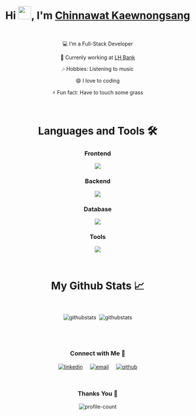 <h1 align="center">Hi <img src="https://media.giphy.com/media/hvRJCLFzcasrR4ia7z/giphy.gif" width="35">, I'm <a href="https://thewhatz.github.io/portfolio/">Chinnawat Kaewnongsang</a></h1>

<br/>

<p align="center">💻 I’m a Full-Stack Developer</p>
<p align="center">🌟 Currenly working at <a href="https://www.lhbank.co.th/en/">LH Bank</a></p>
<p align="center">🎶 Hobbies: Listening to music</p>
<p align="center">😄 I love to coding</p>
<p align="center">⚡ Fun fact: Have to touch some grass</p>
   
<br/>

<h1 align="center">Languages and Tools 🛠</h1>

<h3 align="center">Frontend</h3>
<p align="center"><img src="https://skillicons.dev/icons?i=bootstrap,ts,js,angular,react,html,css" /></p>

<h3 align="center">Backend</h3>
<p align="center"><img src="https://skillicons.dev/icons?i=dotnet,cs,spring,java,jenkins,redhat" /></p>

<h3 align="center">Database</h3>
<p align="center"><img src="https://skillicons.dev/icons?i=postgres,mysql,firebase" /></p>

<h3 align="center">Tools</h3>
<p align="center"><img src="https://skillicons.dev/icons?i=docker,postman,git,figma,github,vscode" /></p>

<br/>

<h1 align="center">My Github Stats 📈</h1>

<br/>

<p align="center"><img src="https://github-readme-stats.vercel.app/api?username=thewhatz&show_icons=true&theme=monokai" alt="githubstats"/>&nbsp;&nbsp;<img src="https://github-readme-stats.vercel.app/api/top-langs/?username=thewhatz&theme=monokai&layout=compact" alt="githubstats"/></p>

<h1 align="center"></h1>

<br/>

<h3 align="center">Connect with Me 🤝</h3>

<p align="center"><a href="https://www.linkedin.com/in/chinnawat-kaewnongsang-a3775a28b/"><img align="center" alt="linkedin" src="https://img.shields.io/badge/Linkedin-0077B5?style=for-the-badge&logo=linkedin&logoColor=white" /></a> &nbsp;&nbsp;&nbsp; <a href="mailto:chinnawatk@hotmail.com" ><img align="center" alt="email" src="https://img.shields.io/badge/chinnawatk@hotmail.com-D14836?style=for-the-badge&logo=gmail&logoColor=white" /></a> &nbsp;&nbsp;&nbsp; <a href="https://www.github.com/TheWhatz" target="blank"><img align="center" alt="github" src="https://img.shields.io/badge/TheWhatz-100000?style=for-the-badge&logo=github&logoColor=white" /></a></p>

<br/>

<h3 align="center">Thanks You 🙏</h3>

<p align="center"><img align="center" src="https://komarev.com/ghpvc/?username=thewhatz&color=dc143c&label=Profile+Views&abbreviated=true" alt="profile-count"/></p>

<br/>
